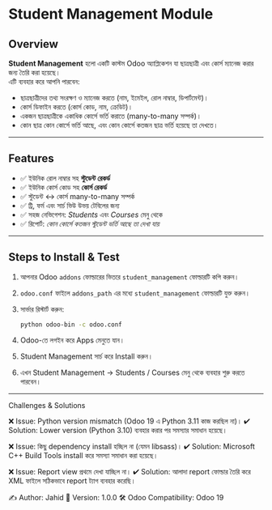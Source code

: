 # Student Management Module

## Overview
**Student Management** হলো একটি কাস্টম Odoo অ্যাপ্লিকেশন যা ছাত্রছাত্রী এবং কোর্স ম্যানেজ করার জন্য তৈরি করা হয়েছে।  
এটি ব্যবহার করে আপনি পারবেন:
- ছাত্রছাত্রীদের তথ্য সংরক্ষণ ও ম্যানেজ করতে (নাম, ইমেইল, রোল নাম্বার, ডিপার্টমেন্ট)।  
- কোর্স ডিফাইন করতে (কোর্স কোড, নাম, ক্রেডিট)।  
- একজন ছাত্রছাত্রীকে একাধিক কোর্সে ভর্তি করাতে (many-to-many সম্পর্ক)।  
- কোন ছাত্র কোন কোর্সে ভর্তি আছে, এবং কোন কোর্সে কতজন ছাত্র ভর্তি হয়েছে তা দেখতে।  

---

## Features
- ✅ ইউনিক রোল নাম্বার সহ **স্টুডেন্ট রেকর্ড**  
- ✅ ইউনিক কোর্স কোড সহ **কোর্স রেকর্ড**  
- ✅ স্টুডেন্ট ↔ কোর্স many-to-many সম্পর্ক  
- ✅ ট্রি, ফর্ম এবং সার্চ ভিউ উভয় টেবিলের জন্য  
- ✅ সহজ নেভিগেশন: *Students* এবং *Courses* মেনু থেকে  
- ✅ রিপোর্ট: *কোন কোর্সে কতজন স্টুডেন্ট ভর্তি আছে তা দেখা যায়*  

---

## Steps to Install & Test
1. আপনার Odoo `addons` ফোল্ডারের ভিতরে `student_management` ফোল্ডারটি কপি করুন।  
2. `odoo.conf` ফাইলে `addons_path` এর মধ্যে `student_management` ফোল্ডারটি যুক্ত করুন।  
3. সার্ভার রিস্টার্ট করুন:  
   ```bash
   python odoo-bin -c odoo.conf
4. Odoo-তে লগইন করে Apps মেনুতে যান।

5. Student Management সার্চ করে Install করুন।

6. এখন Student Management → Students / Courses মেনু থেকে ব্যবহার শুরু করতে পারবেন।
---
Challenges & Solutions

❌ Issue: Python version mismatch (Odoo 19 এ Python 3.11 কাজ করছিল না)।
✔ Solution: Lower version (Python 3.10) ব্যবহার করার পর সমস্যার সমাধান হয়েছে।

❌ Issue: কিছু dependency install হচ্ছিল না (যেমন libsass)।
✔ Solution: Microsoft C++ Build Tools install করে সমস্যা সমাধান করা হয়েছে।

❌ Issue: Report view প্রথমে দেখা যাচ্ছিল না।
✔ Solution: আলাদা report ফোল্ডার তৈরি করে XML ফাইলে সঠিকভাবে report ট্যাগ ব্যবহার করেছি।


✍ Author: Jahid
📌 Version: 1.0.0
🛠 Odoo Compatibility: Odoo 19
